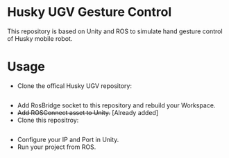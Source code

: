 # Husky UGV Gesture Control
This repository is based on Unity and ROS to simulate hand gesture control of Husky mobile robot.

# Usage
- Clone the offical Husky UGV repository:
  ```git clone https://github.com/husky/husky.git
- Add RosBridge socket to this repository and rebuild your Workspace.
- ~~Add ROSConnect asset to Unity.~~ [Already added]
- Clone this repositroy:
  ```git clone
- Configure your IP and Port in Unity.
- Run your project from ROS.



